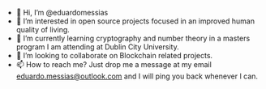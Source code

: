 - 👋 Hi, I’m @eduardomessias
- 👀 I’m interested in open source projects focused in an improved human quality of living.
- 🌱 I’m currently learning cryptography and number theory in a masters program I am attending at Dublin City University.
- 💞️ I’m looking to collaborate on Blockchain related projects.
- 📫 How to reach me? Just drop me a message at my email eduardo.messias@outlook.com and I will ping you back whenever I can.

<!---
eduardomessias/eduardomessias is a ✨ special ✨ repository because its `README.md` (this file) appears on your GitHub profile.
You can click the Preview link to take a look at your changes.
--->
